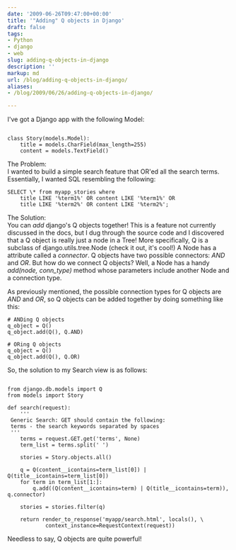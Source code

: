 ```yaml
---
date: '2009-06-26T09:47:00+00:00'
title: '"Adding" Q objects in Django'
draft: false
tags:
- Python
- django
- web
slug: adding-q-objects-in-django
description: ''
markup: md
url: /blog/adding-q-objects-in-django/
aliases:
- /blog/2009/06/26/adding-q-objects-in-django/

---
```


I've got a Django app with the following Model:  
  

```
  
class Story(models.Model):  
    title = models.CharField(max_length=255)  
    content = models.TextField()  

```
  
  
The Problem:   
I wanted to build a simple search feature that OR'ed all the search terms. Essentially, I wanted SQL resembling the following:  

```
SELECT \* from myapp_stories where   
    title LIKE '%term1%' OR content LIKE '%term1%' OR   
    title LIKE '%term2%' OR content LIKE '%term2%';   

```
  
  
The Solution:   
You can *add* django's Q objects together! This is a feature not currently discussed in the docs, but I dug through the source code and I discovered that a Q object is really just a node in a Tree! More specifically, Q is a subclass of django.utils.tree.Node (check it out, it's cool!) A Node has a attribute called a *connector*. Q objects have two possible connectors: *AND* and *OR*. But how do we connect Q objects? Well, a Node has a handy *add(node, conn\_type)* method whose parameters include another Node and a connection type.  
  
As previously mentioned, the possible connection types for Q objects are *AND* and *OR*, so Q objects can be added together by doing something like this:  
  

```
# ANDing Q objects  
q_object = Q()  
q_object.add(Q(), Q.AND)  
  
# ORing Q objects  
q_object = Q()  
q_object.add(Q(), Q.OR)  

```
  
  
So, the solution to my Search view is as follows:  
  

```
  
from django.db.models import Q  
from models import Story  
  
def search(request):  
    '''   
 Generic Search: GET should contain the following:   
 terms - the search keywords separated by spaces  
 '''  
    terms = request.GET.get('terms', None)  
    term_list = terms.split(' ')  
  
    stories = Story.objects.all()  
  
    q = Q(content__icontains=term_list[0]) | Q(title__icontains=term_list[0])  
    for term in term_list[1:]:  
        q.add((Q(content__icontains=term) | Q(title__icontains=term)), q.connector)  
  
    stories = stories.filter(q)  
  
    return render_to_response('myapp/search.html', locals(), \  
            context_instance=RequestContext(request))  

```
  
  
Needless to say, Q objects are quite powerful!